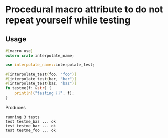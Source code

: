 # Procedural macro attribute to do not repeat yourself while testing

## Usage

``` rust
#[macro_use]
extern crate interpolate_name;

use interpolate_name::interpolate_test;

#[interpolate_test(foo, "foo")]
#[interpolate_test(bar, "bar")]
#[interpolate_test(baz, "baz")]
fn testme(f: &str) {
    println!("testing {}", f);
}
```

Produces

```
running 3 tests
test testme_baz ... ok
test testme_bar ... ok
test testme_foo ... ok
```


